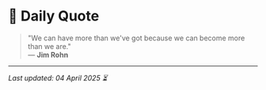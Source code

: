 # 📜 Daily Quote

> "We can have more than we've got because we can become more than we are."  
> — **Jim Rohn**

---

_Last updated: 04 April 2025 ⏳_
